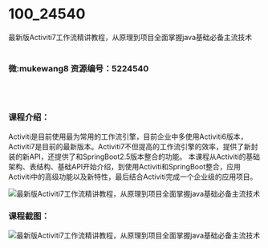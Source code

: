 # 100_24540
最新版Activiti7工作流精讲教程，从原理到项目全面掌握java基础必备主流技术
<br/></br>
<h3>微:mukewang8 资源编号：5224540</h3>
<br/></br>
<h3>课程介绍：</h3>
<p>Activiti是目前使用最为常用的工作流引擎，目前企业中多使用Activiti6版本，<a title="查看与 Activiti7 相关的文章" target="_blank">Activiti7</a>是目前的最新版本。Activiti7不但提高的工作流引擎的效率，提供了新封装的新API，还提供了和SpringBoot2.5版本整合的功能。 本课程从Activiti的基础架构、表结构、基础API开始介绍，到使用Activiti和SpringBoot整合，应用Activiti中的高级功能以及新特性，最后结合Activiti完成一个企业级的应用项目。</p>
<p><img src="https://www.ko996.com/wp-content/uploads/img/2022/06/1-11.png" alt="最新版Activiti7工作流精讲教程，从原理到项目全面掌握java基础必备主流技术"></p>
<div class="info-desc">
<h3>课程截图：</h3>
<p><img src="https://www.ko996.com/wp-content/uploads/img/2022/06/2-9.png" alt="最新版Activiti7工作流精讲教程，从原理到项目全面掌握java基础必备主流技术"></p>


			
</div>
